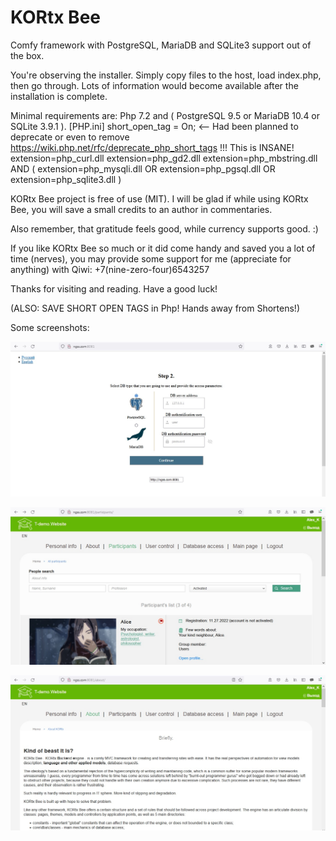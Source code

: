 # KORtx Bee
 Comfy framework with PostgreSQL, MariaDB and SQLite3 support out of the box.

You're observing the installer. Simply copy files to the host, load index.php, then go through. Lots of information would become available after the installation is complete.

Minimal requirements are: 
Php 7.2 and ( PostgreSQL 9.5 or MariaDB 10.4 or SQLite 3.9.1 ).
[PHP.ini]
short_open_tag = On; <-- Had been planned to deprecate or even to remove https://wiki.php.net/rfc/deprecate_php_short_tags !!! This is INSANE!
extension=php_curl.dll
extension=php_gd2.dll
extension=php_mbstring.dll
AND
(
	extension=php_mysqli.dll
OR
	extension=php_pgsql.dll
OR
	extension=php_sqlite3.dll
)

KORtx Bee project is free of use (MIT). I will be glad if while using KORtx Bee, you will save a small credits to an author in commentaries.

Also remember, that gratitude feels good, while currency supports good. :)

If you like KORtx Bee so much or it did come handy and saved you a lot of time (nerves), you may provide some support for me (appreciate for anything) with Qiwi: +7(nine-zero-four)6543257

Thanks for visiting and reading. Have a good luck! 

(ALSO: SAVE SHORT OPEN TAGS in Php! Hands away from Shortens!)

Some screenshots:

![My Image](Screenshots/1.jpg)

![My Image](Screenshots/2.jpg)

![My Image](Screenshots/3.jpg)